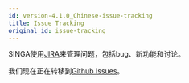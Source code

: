 ```yaml
---
id: version-4.1.0_Chinese-issue-tracking
title: Issue Tracking
original_id: issue-tracking
---
```


<!--- Licensed to the Apache Software Foundation (ASF) under one or more contributor license agreements.  See the NOTICE file distributed with this work for additional information regarding copyright ownership.  The ASF licenses this file to you under the Apache License, Version 2.0 (the "License"); you may not use this file except in compliance with the License.  You may obtain a copy of the License at http://www.apache.org/licenses/LICENSE-2.0 Unless required by applicable law or agreed to in writing, software distributed under the License is distributed on an "AS IS" BASIS, WITHOUT WARRANTIES OR CONDITIONS OF ANY KIND, either express or implied.  See the License for the specific language governing permissions and limitations under the License.  -->

SINGA使用[JIRA](https://issues.apache.org/jira/browse/singa)来管理问题，包括bug、新功能和讨论。

我们现在正在转移到[Github Issues](https://github.com/apache/singa/issues)。

